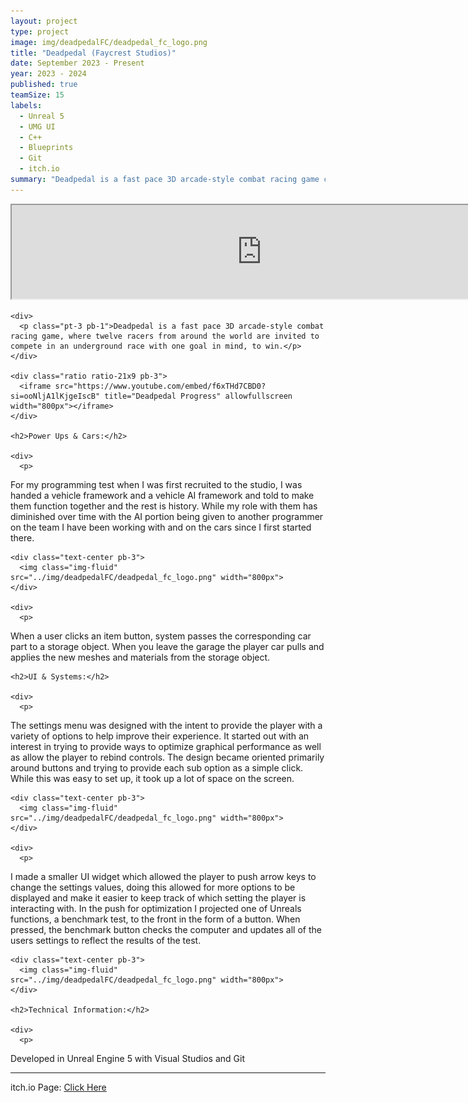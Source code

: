 ```yaml
---
layout: project
type: project
image: img/deadpedalFC/deadpedal_fc_logo.png
title: "Deadpedal (Faycrest Studios)"
date: September 2023 - Present
year: 2023 - 2024
published: true
teamSize: 15
labels:
  - Unreal 5
  - UMG UI
  - C++
  - Blueprints
  - Git
  - itch.io
summary: "Deadpedal is a fast pace 3D arcade-style combat racing game currently in development, where twelve racers from around the world are invited to compete in an underground race with one goal in mind, to win."
---
```


<script type='text/javascript'>
  window.smartlook||(function(d) {
    var o=smartlook=function(){ o.api.push(arguments)},h=d.getElementsByTagName('head')[0];
    var c=d.createElement('script');o.api=new Array();c.async=true;c.type='text/javascript';
    c.charset='utf-8';c.src='https://web-sdk.smartlook.com/recorder.js';h.appendChild(c);
    })(document);
    smartlook('init', '2fb05b8dec724caa0120461df1b0cf9bdc7826d4', { region: 'eu' });
</script>

<main>
  <div class="text-center">
    <div class="ratio ratio-21x9 pb-3">
      <iframe src="https://www.youtube.com/embed/f6xTHd7CBD0?si=ooNljA1lKjgeIscB" title="Deadpedal Progress" allowfullscreen width="800px"></iframe>
    </div>
    
    <div>
      <p class="pt-3 pb-1">Deadpedal is a fast pace 3D arcade-style combat racing game, where twelve racers from around the world are invited to compete in an underground race with one goal in mind, to win.</p>
    </div>
    
    <div class="ratio ratio-21x9 pb-3">
      <iframe src="https://www.youtube.com/embed/f6xTHd7CBD0?si=ooNljA1lKjgeIscB" title="Deadpedal Progress" allowfullscreen width="800px"></iframe>
    </div>

    <h2>Power Ups & Cars:</h2>

    <div>
      <p>
For my programming test when I was first recruited to the studio, I was handed a vehicle framework and a vehicle AI framework and told to make them function together and the rest is history. While my role with them has diminished over time with the AI portion being given to another programmer on the team I have been working with and on the cars since I first started there. 
      </p>
    </div>

    <div class="text-center pb-3">
      <img class="img-fluid" src="../img/deadpedalFC/deadpedal_fc_logo.png" width="800px">
    </div>
    
    <div>
      <p>
When a user clicks an item button, system passes the corresponding car part to a storage object. When you leave the garage the player car pulls and applies the new meshes and materials from the storage object. 
      </p>
    </div>
    
    <h2>UI & Systems:</h2>
    
    <div>
      <p>
The settings menu was designed with the intent to provide the player with a variety of options to help improve their experience. It started out with an interest in trying to provide ways to optimize graphical performance as well as allow the player to rebind controls. The design became oriented primarily around buttons and trying to provide each sub option as a simple click. While this was easy to set up, it took up a lot of space on the screen.
      </p>
    </div>
    
    <div class="text-center pb-3">
      <img class="img-fluid" src="../img/deadpedalFC/deadpedal_fc_logo.png" width="800px">
    </div>
    
    <div>
      <p>
I made a smaller UI widget which allowed the player to push arrow keys to change the settings values, doing this allowed for more options to be displayed and make it easier to keep track of which setting the player is interacting with. In the push for optimization I projected one of Unreals functions, a benchmark test, to the front in the form of a button. When pressed, the benchmark button checks the computer and updates all of the users settings to reflect the results of the test. 
      </p>
    </div>
    
    <div class="text-center pb-3">
      <img class="img-fluid" src="../img/deadpedalFC/deadpedal_fc_logo.png" width="800px">
    </div>

    <h2>Technical Information:</h2> 
    
    <div>
      <p>
Developed in Unreal Engine 5 with Visual Studios and Git
      </p>
    </div>
 </div>
</main>

<hr class="my-4">

itch.io Page: <a href="https://faycrest.itch.io/deadpedal" target="_blank">Click Here</a>
